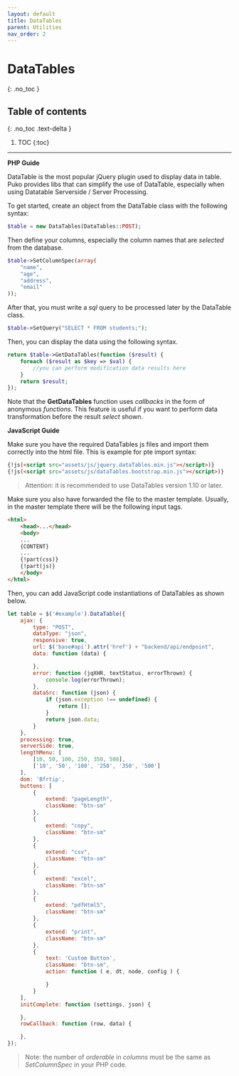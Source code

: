 ```yaml
---
layout: default
title: DataTables
parent: Utilities
nav_order: 2
---
```


# DataTables
{: .no_toc }

## Table of contents
{: .no_toc .text-delta }

1. TOC
{:toc}

---

**PHP Guide**

DataTable is the most popular jQuery plugin used to display data in table.
Puko provides libs that can simplify the use of DataTable, especially when using
Datatable Serverside / Server Processing. 

To get started, create an object from the DataTable class with the following syntax:

```php
$table = new DataTables(DataTables::POST);
```

Then define your columns, especially the column names that are *selected* from the database.

```php
$table->SetColumnSpec(array(
    "name",
    "age",
    "address",
    "email"
));
```

After that, you must write a *sql* query to be processed later by the DataTable class.

```php
$table->SetQuery("SELECT * FROM students;");
```

Then, you can display the data using the following syntax.

```php
return $table->GetDataTables(function ($result) {
    foreach ($result as $key => $val) {
        //you can perform modification data results here
    }
    return $result;
});
```

Note that the **GetDataTables** function uses *callbacks* in the form of anonymous *functions*.
This feature is useful if you want to perform data transformation before the result *select*
shown.

**JavaScript Guide**

Make sure you have the required DataTables js files and import them correctly into the html file.
This is example for pte import syntax:

```html
{!js(<script src="assets/js/jquery.dataTables.min.js"></script>)}
{!js(<script src="assets/js/dataTables.bootstrap.min.js"></script>)}
```

> Attention: it is recommended to use DataTables version 1.10 or later.

Make sure you also have forwarded the file to the master template.
Usually, in the master template there will be the following input tags.

```html
<html>
    <head>...</head>
    <body>
    ...
    {CONTENT}
    ...
    {!part(css)}
    {!part(js)}
    </body>
</html>
```

Then, you can add JavaScript code instantiations of DataTables as shown below.

```javascript
let table = $('#example').DataTable({
    ajax: {
        type: "POST",
        dataType: "json",
        responsive: true,
        url: $('base#api').attr('href') + "backend/api/endpoint",
        data: function (data) {

        },
        error: function (jqXHR, textStatus, errorThrown) {
            console.log(errorThrown);
        },
        dataSrc: function (json) {
            if (json.exception !== undefined) {
                return [];
            }
            return json.data;
        }
    },
    processing: true,
    serverSide: true,
    lengthMenu: [
        [10, 50, 100, 250, 350, 500],
        ['10', '50', '100', '250', '350', '500']
    ],
    dom: 'Bfrtip',
    buttons: [
        {
            extend: "pageLength",
            className: "btn-sm"
        },
        {
            extend: "copy",
            className: "btn-sm"
        },
        {
            extend: "csv",
            className: "btn-sm"
        },
        {
            extend: "excel",
            className: "btn-sm"
        },
        {
            extend: "pdfHtml5",
            className: "btn-sm"
        },
        {
            extend: "print",
            className: "btn-sm"
        },
        {
            text: 'Custom Button',
            className: "btn-sm",
            action: function ( e, dt, node, config ) {

            }
        }
    ],
    initComplete: function (settings, json) {

    },
    rowCallback: function (row, data) {

    },
});
```

> Note: the number of *orderable* in *columns* must be the same as *SetColumnSpec* in your PHP code.
